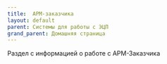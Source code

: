 ```yaml
---
title:  АРМ-заказчика
layout: default
parent: Системы для работы с ЭЦП
grand_parent: Домашняя страница
---
```


Раздел с информацией о работе с АРМ-Заказчика